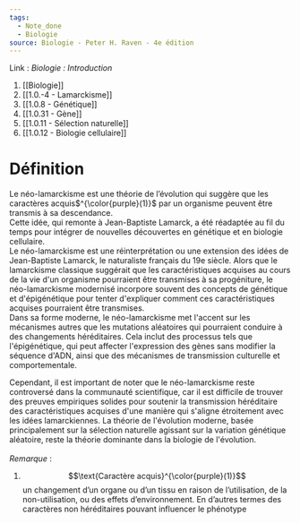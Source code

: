 ```yaml
---
tags:
  - Note_done
  - Biologie
source: Biologie - Peter H. Raven - 4e édition
---
```


Link :
_Biologie : Introduction_
1. [[Biologie]]
2. [[1.0.-4 - Lamarckisme]]
3. [[1.0.8 - Génétique]]
4. [[1.0.31 - Gène]]
5. [[1.0.11 - Sélection naturelle]]
6. [[1.0.12 - Biologie cellulaire]]

# Définition
Le néo-lamarckisme est une théorie de l’évolution qui suggère que les caractères acquis$^{\color{purple}(1)}$ par un organisme peuvent être transmis à sa descendance. 
\
Cette idée, qui remonte à Jean-Baptiste Lamarck, a été réadaptée au fil du temps pour intégrer de nouvelles découvertes en génétique et en biologie cellulaire. 
\
Le néo-lamarckisme est une réinterprétation ou une extension des idées de Jean-Baptiste Lamarck, le naturaliste français du 19e siècle. Alors que le lamarckisme classique suggérait que les caractéristiques acquises au cours de la vie d'un organisme pourraient être transmises à sa progéniture, le néo-lamarckisme modernisé incorpore souvent des concepts de génétique et d'épigénétique pour tenter d'expliquer comment ces caractéristiques acquises pourraient être transmises.
\
Dans sa forme moderne, le néo-lamarckisme met l'accent sur les mécanismes autres que les mutations aléatoires qui pourraient conduire à des changements héréditaires. Cela inclut des processus tels que l'épigénétique, qui peut affecter l'expression des gènes sans modifier la séquence d'ADN, ainsi que des mécanismes de transmission culturelle et comportementale.

Cependant, il est important de noter que le néo-lamarckisme reste controversé dans la communauté scientifique, car il est difficile de trouver des preuves empiriques solides pour soutenir la transmission héréditaire des caractéristiques acquises d'une manière qui s'aligne étroitement avec les idées lamarckiennes. La théorie de l'évolution moderne, basée principalement sur la sélection naturelle agissant sur la variation génétique aléatoire, reste la théorie dominante dans la biologie de l'évolution.
\
\
_Remarque_ :
1. $$\text{Caractère acquis}^{\color{purple}(1)}$$  un changement d’un organe ou d’un tissu en raison de l’utilisation, de la non-utilisation, ou des effets d’environnement. En d’autres termes des caractères non héréditaires pouvant influencer le phénotype